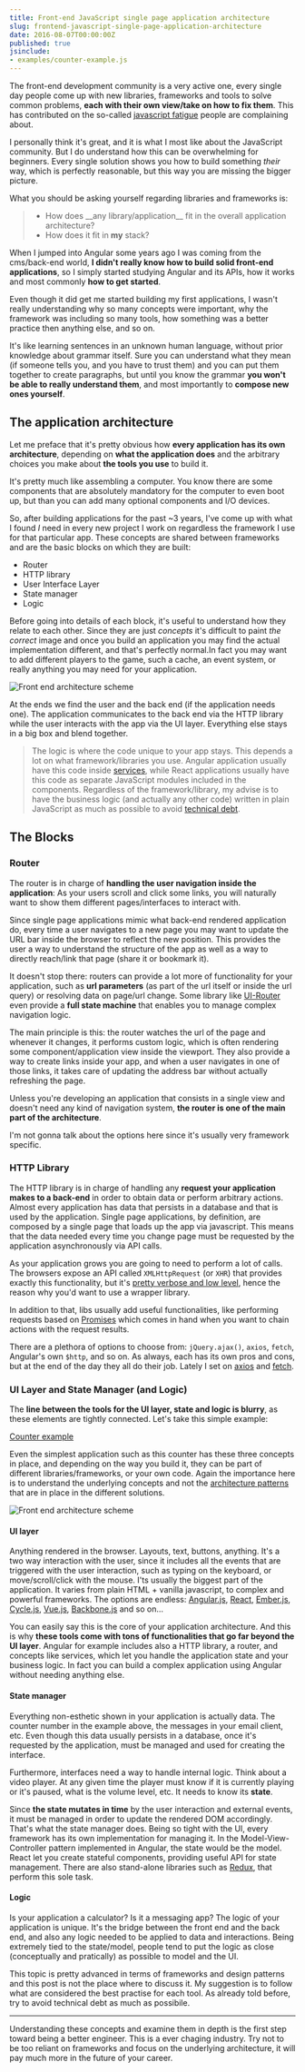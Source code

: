 ```yaml
---
title: Front-end JavaScript single page application architecture
slug: frontend-javascript-single-page-application-architecture
date: 2016-08-07T00:00:00Z
published: true
jsinclude:
- examples/counter-example.js
---
```


The front-end development community is a very active one, every single day people come up with new libraries, frameworks and tools to solve common problems, **each with their own view/take on how to fix them**. This has contributed on the so-called [javascript fatigue](https://www.reddit.com/r/javascript/comments/3zkycb/javascript_fatigue/) people are complaining about.

I personally think it's great, and it is what I most like about the JavaScript community. But I do understand how this can be overwhelming for beginners. Every single solution shows you how to build something _their_ way, which is perfectly reasonable, but this way you are missing the bigger picture.

What you should be asking yourself regarding libraries and frameworks is:

> * How does \_\_any library/application\_\_ fit in the overall application architecture?
> * How does it fit in **my** stack?

When I jumped into Angular some years ago I was coming from the cms/back-end world, **I didn't really know how to build solid front-end applications**, so I simply started studying Angular and its APIs, how it works and most commonly **how to get started**.

Even though it did get me started building my first applications, I wasn't really understanding why so many concepts were important, why the framework was including so many tools, how something was a better practice then anything else, and so on.

It's like learning sentences in an unknown human language, without prior knowledge about grammar itself.
Sure you can understand what they mean (if someone tells you, and you have to trust them) and you can put them together to create paragraphs, but until you know the grammar **you won't be able to really understand them**, and most importantly to **compose new ones yourself**.

## The application architecture

Let me preface that it's pretty obvious how **every application has its own architecture**, depending on **what the application does** and the arbitrary choices you make about **the tools you use** to build it.

It's pretty much like assembling a computer. You know there are some components that are absolutely mandatory for the computer to even boot up, but than you can add many optional components and I/O devices.

So, after building applications for the past ~3 years, I've come up with what I found _I_ need in every new project I work on regardless the framework I use for that particular app. These concepts are shared between frameworks and are the basic blocks on which they are built:

* Router
* HTTP library
* User Interface Layer
* State manager
* Logic

Before going into details of each block, it's useful to understand how they relate to each other. Since they are just _concepts_ it's difficult to paint _the correct_ image and once you build an application you may find the actual implementation different, and that's perfectly normal.In fact you may want to add different players to the game, such a cache, an event system, or really anything you may need for your application.

![Front end architecture scheme](front-end-architecture-scheme.svg)

At the ends we find the user and the back end (if the application needs one). The application communicates to the back end via the HTTP library while the user interacts with the app via the UI layer. Everything else stays in a big box and blend together.

> The logic is where the code unique to your app stays. This depends a lot on what framework/libraries you use. Angular application usually have this code inside [services](http://stackoverflow.com/a/24694356/3840432), while React applications usually have this code as separate JavaScript modules included in the components. Regardless of the framework/library, my advise is to have the business logic (and actually any other code) written in plain JavaScript as much as possible to avoid [technical debt](https://www.nczonline.net/blog/2012/02/22/understanding-technical-debt/).

## The Blocks

### Router

The router is in charge of **handling the user navigation inside the application**: As your users scroll and click some links, you will naturally want to show them different pages/interfaces to interact with.

Since single page applications mimic what back-end rendered application do, every time a user navigates to a new page you may want to update the URL bar inside the browser to reflect the new position. This provides the user a way to understand the structure of the app as well as a way to directly reach/link that page (share it or bookmark it).

It doesn't stop there: routers can provide a lot more of functionality for your application, such as **url parameters** (as part of the url itself or inside the url query) or resolving data on page/url change. Some library like [UI-Router](https://github.com/angular-ui/ui-router) even provide a **full state machine** that enables you to manage complex navigation logic.

The main principle is this: the router watches the url of the page and whenever it changes, it performs custom logic, which is often rendering some component/application view inside the viewport. They also provide a way to create links inside your app, and when a user navigates in one of those links, it takes care of updating the address bar without actually refreshing the page.

Unless you're developing an application that consists in a single view and doesn't need any kind of navigation system, **the router is one of the main part of the architecture**.

I'm not gonna talk about the options here since it's usually very framework specific.

### HTTP Library

The HTTP library is in charge of handling any **request your application makes to a back-end** in order to obtain data or perform arbitrary actions. Almost every application has data that persists in a database and that is used by the application. Single page applications, by definition, are composed by a single page that loads up the app via javascript. This means that the data needed every time you change page must be requested by the application asynchronously via API calls.

As your application grows you are going to need to perform a lot of calls. The browsers expose an API called `XMLHttpRequest` (or `XHR`) that provides exactly this functionality, but it's [pretty verbose and low level](https://developer.mozilla.org/en-US/docs/Web/API/XMLHttpRequest), hence the reason why you'd want to use a wrapper library.

In addition to that, libs usually add useful functionalities, like performing requests based on [Promises](https://developer.mozilla.org/it/docs/Web/JavaScript/Reference/Global_Objects/Promise) which comes in hand when you want to chain actions with the request results.

There are a plethora of options to choose from: `jQuery.ajax()`, `axios`, `fetch`, Angular's own `$http`, and so on. As always, each has its own pros and cons, but at the end of the day they all do their job. Lately I set on [axios](https://github.com/mzabriskie/axios) and [fetch](https://github.com/github/fetch).

### UI Layer and State Manager (and Logic)

The **line between the tools for the UI layer, state and logic is blurry**, as these elements are tightly connected. Let's take this simple example:

[Counter example](embedded-codesandbox://counter)

Even the simplest application such as this counter has these three concepts in place, and depending on the way you build it, they can be part of different libraries/frameworks, or your own code. Again the importance here is to understand the underlying concepts and not the [architecture patterns](https://lostechies.com/derekgreer/2007/08/25/interactive-application-architecture/) that are in place in the different solutions.

![Front end architecture scheme](counter-lifecycle.svg)

#### UI layer

Anything rendered in the browser. Layouts, text, buttons, anything. It's a two way interaction with the user, since it includes all the events that are triggered with the user interaction, such as typing on the keyboard, or move/scroll/click with the mouse. I'ts usually the biggest part of the application. It varies from plain HTML + vanilla javascript, to complex and powerful frameworks. The options are endless: [Angular.js](https://angularjs.org/), [React](http://facebook.github.io/react/), [Ember.js](http://emberjs.com/), [Cycle.js](http://cycle.js.org/), [Vue.js](http://vuejs.org/), [Backbone.js](http://backbonejs.org/) and so on...

You can easily say this is the core of your application architecture. And this is why **these tools come with tons of functionalities that go far beyond the UI layer**. Angular for example includes also a HTTP library, a router, and concepts like services, which let you handle the application state and your business logic. In fact you can build a complex application using Angular without needing anything else.

#### State manager

Everything non-esthetic shown in your application is actually data. The counter number in the example above, the messages in your email client, etc. Even though this data usually persists in a database, once it's requested by the application, must be managed and used for creating the interface.

Furthermore, interfaces need a way to handle internal logic. Think about a video player. At any given time the player must know if it is currently playing or it's paused, what is the volume level, etc. It needs to know its **state**.

Since **the state mutates in time** by the user interaction and external events, it must be managed in order to update the rendered DOM accordingly. That's what the state manager does. Being so tight with the UI, every framework has its own implementation for managing it. In the Model-View-Controller pattern implemented in Angular, the state would be the model. React let you create stateful components, providing useful API for state management. There are also stand-alone libraries such as [Redux](https://github.com/reactjs/redux), that perform this sole task.

#### Logic

Is your application a calculator? Is it a messaging app? The logic of your application is unique. It's the bridge between the front end and the back end, and also any logic needed to be applied to data and interactions. Being extremely tied to the state/model, people tend to put the logic as close (conceptually and pratically) as possible to model and the UI.

This topic is pretty advanced in terms of frameworks and design patterns and this post is not the place where to discuss it. My suggestion is to follow what are considered the best practise for each tool. As already told before, try to avoid technical debt as much as possibile.

---

Understanding these concepts and examine them in depth is the first step toward being a better engineer. This is a ever chaging industry. Try not to be too reliant on frameworks and focus on the underlying architecture, it will pay much more in the future of your career.
